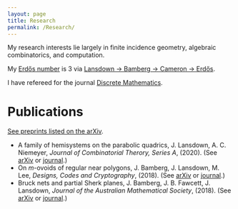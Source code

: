 ```yaml
---
layout: page
title: Research
permalink: /Research/
---
```


My research interests lie largely in finite incidence geometry, algebraic combinatorics, and computation.

My [Erdo&#779;s number](https://en.wikipedia.org/wiki/Erd%C5%91s_number) is 3 via [Lansdown &#8594; Bamberg &#8594; Cameron &#8594; Erdo&#779;s](https://mathscinet.ams.org/mathscinet/collaborationDistance.html?group_source=1254184).

I have refereed for the journal [Discrete Mathematics](https://www.journals.elsevier.com/discrete-mathematics).

# Publications
[See preprints listed on the arXiv](https://arxiv.org/a/0000-0002-8087-1329.html).

- A family of hemisystems on the parabolic quadrics, J. Lansdown, A. C. Niemeyer, *Journal of Combinatorial Therory, Series A*, (2020). (See [arXiv](https://arxiv.org/pdf/1908.08886.pdf) or [journal](https://doi.org/10.1016/j.jcta.2020.105280).)
- On *m*-ovoids of regular near polygons, J. Bamberg, J. Lansdown, M. Lee, *Designs, Codes and Cryptography*, (2018). (See [arXiv](https://arxiv.org/pdf/1612.07187) or [journal](http://dx.doi.org/10.1007/s10623-017-0373-1).)
- Bruck nets and partial Sherk planes, J. Bamberg, J. B. Fawcett, J. Lansdown, *Journal of the Australian Mathematical Society*, (2018). (See [arXiv](https://arxiv.org/pdf/1601.07231) or [journal](http://dx.doi.org/10.1017/S144678871700009X).)
